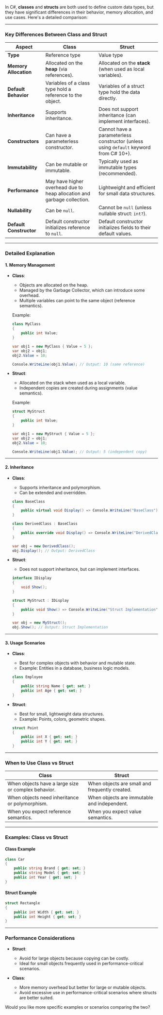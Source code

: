 In C#, **classes** and **structs** are both used to define custom data types, but they have significant differences in their behavior, memory allocation, and use cases. Here's a detailed comparison:

---

### **Key Differences Between Class and Struct**

| **Aspect**              | **Class**                                                               | **Struct**                                                                            |
| ----------------------- | ----------------------------------------------------------------------- | ------------------------------------------------------------------------------------- |
| **Type**                | Reference type                                                          | Value type                                                                            |
| **Memory Allocation**   | Allocated on the **heap** (via references).                             | Allocated on the **stack** (when used as local variables).                            |
| **Default Behavior**    | Variables of a class type hold a reference to the object.               | Variables of a struct type hold the data directly.                                    |
| **Inheritance**         | Supports inheritance.                                                   | Does not support inheritance (can implement interfaces).                              |
| **Constructors**        | Can have a parameterless constructor.                                   | Cannot have a parameterless constructor (unless using `default` keyword from C# 10+). |
| **Immutability**        | Can be mutable or immutable.                                            | Typically used as immutable types (recommended).                                      |
| **Performance**         | May have higher overhead due to heap allocation and garbage collection. | Lightweight and efficient for small data structures.                                  |
| **Nullability**         | Can be `null`.                                                          | Cannot be `null` (unless nullable struct: `int?`).                                    |
| **Default Constructor** | Default constructor initializes reference to `null`.                    | Default constructor initializes fields to their default values.                       |

---

### **Detailed Explanation**

#### 1. **Memory Management**

- **Class**:

  - Objects are allocated on the heap.
  - Managed by the Garbage Collector, which can introduce some overhead.
  - Multiple variables can point to the same object (reference semantics).

  Example:

  ```csharp
  class MyClass
  {
      public int Value;
  }

  var obj1 = new MyClass { Value = 5 };
  var obj2 = obj1;
  obj2.Value = 10;

  Console.WriteLine(obj1.Value); // Output: 10 (same reference)
  ```

- **Struct**:

  - Allocated on the stack when used as a local variable.
  - Independent copies are created during assignments (value semantics).

  Example:

  ```csharp
  struct MyStruct
  {
      public int Value;
  }

  var obj1 = new MyStruct { Value = 5 };
  var obj2 = obj1;
  obj2.Value = 10;

  Console.WriteLine(obj1.Value); // Output: 5 (independent copy)
  ```

---

#### 2. **Inheritance**

- **Class**:

  - Supports inheritance and polymorphism.
  - Can be extended and overridden.

  ```csharp
  class BaseClass
  {
      public virtual void Display() => Console.WriteLine("BaseClass");
  }

  class DerivedClass : BaseClass
  {
      public override void Display() => Console.WriteLine("DerivedClass");
  }

  var obj = new DerivedClass();
  obj.Display(); // Output: DerivedClass
  ```

- **Struct**:

  - Does not support inheritance, but can implement interfaces.

  ```csharp
  interface IDisplay
  {
      void Show();
  }

  struct MyStruct : IDisplay
  {
      public void Show() => Console.WriteLine("Struct Implementation");
  }

  var obj = new MyStruct();
  obj.Show(); // Output: Struct Implementation
  ```

---

#### 3. **Usage Scenarios**

- **Class**:

  - Best for complex objects with behavior and mutable state.
  - Example: Entities in a database, business logic models.

  ```csharp
  class Employee
  {
      public string Name { get; set; }
      public int Age { get; set; }
  }
  ```

- **Struct**:
  - Best for small, lightweight data structures.
  - Example: Points, colors, geometric shapes.
  ```csharp
  struct Point
  {
      public int X { get; set; }
      public int Y { get; set; }
  }
  ```

---

### **When to Use Class vs Struct**

| **Class**                                           | **Struct**                                     |
| --------------------------------------------------- | ---------------------------------------------- |
| When objects have a large size or complex behavior. | When objects are small and frequently created. |
| When objects need inheritance or polymorphism.      | When objects are immutable and independent.    |
| When you expect reference semantics.                | When you expect value semantics.               |

---

### **Examples: Class vs Struct**

#### **Class Example**

```csharp
class Car
{
    public string Brand { get; set; }
    public string Model { get; set; }
    public int Year { get; set; }
}
```

#### **Struct Example**

```csharp
struct Rectangle
{
    public int Width { get; set; }
    public int Height { get; set; }
}
```

---

### **Performance Considerations**

- **Struct**:

  - Avoid for large objects because copying can be costly.
  - Ideal for small objects frequently used in performance-critical scenarios.

- **Class**:
  - More memory overhead but better for large or mutable objects.
  - Avoid excessive use in performance-critical scenarios where structs are better suited.

Would you like more specific examples or scenarios comparing the two?
